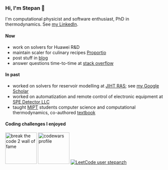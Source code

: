 ### Hi, I'm Stepan 👋

I'm computational physicist and software enthusiast, PhD in thermodynamics. See [my LinkedIn](https://www.linkedin.com/in/stepan-zakharov-b44ab4105/).

#### Now

- work on solvers for Huawei R&D
- maintain scaler for culinary recipes [Proportio](https://stepanzh.github.io/Proportio)
- post stuff in [blog](https://stepanzh.github.io)
- answer questions time-to-time at [stack overflow](https://stackoverflow.com/users/17892216/stepan-zakharov)

#### In past

- worked on solvers for reservoir modelling at [JIHT RAS](https://jiht.ru/en/); see [my Google Scholar](https://scholar.google.ru/citations?user=xvp7Z9oAAAAJ)
- worked on automatization and remote control of electronic equipment at [SPE Detector LLC](https://github.com/SPEDetector)
- taught [MIPT](https://mipt.ru/english/) students computer science and computational thermodynamics, co-authored [textbook](https://stepanzh.github.io/computational_thermodynamics/)

#### Coding challenges I enjoyed

<a href="http://breakthecode.tech/wall-of-fame?alt=96482db0-af5a-447c-9e21-08867808e3b9"><img src="https://cdn.btc2.tech/v27/images/loader/logo-btc-2.png" height=100 alt="break the code 2 wall of fame"/></a>
<a href="https://www.codewars.com/users/red_deer"><img src="https://global-uploads.webflow.com/62462834c60df92621c6b5be/62462c29f3165b55ea6255ea_light-text-logo-vertical.svg" height=100 alt="codewars profile"/></a>
[![LeetCode user stepanzh](https://img.shields.io/badge/dynamic/json?style=for-the-badge&labelColor=black&color=%23ffa116&label=Leet%20code%20Solved&query=solvedOverTotal&url=https%3A%2F%2Fleetcode-badge.vercel.app%2Fapi%2Fusers%2Fstepanzh&logo=leetcode&logoColor=yellow)](https://leetcode.com/stepanzh/)
